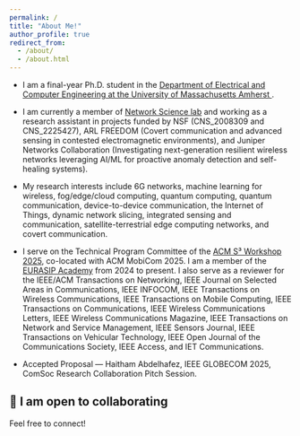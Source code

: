 ```yaml
---
permalink: /
title: "About Me!"
author_profile: true
redirect_from: 
  - /about/
  - /about.html
---
```


- I am a final-year Ph.D. student in the [Department of Electrical and Computer Engineering at the University of Massachusetts Amherst
](https://www.umass.edu/engineering/electrical-and-computer-engineering).

- I am currently a member of [Network Science lab](https://websites.umass.edu/blorenzo/research/) and working as a research assistant in projects funded by NSF (CNS_2008309 and CNS_2225427), ARL FREEDOM (Covert communication and advanced sensing in contested electromagnetic environments), and Juniper Networks Collaboration (Investigating next-generation resilient wireless networks leveraging AI/ML for proactive anomaly detection and self-healing systems).


- My research interests include 6G networks, machine learning for wireless, fog/edge/cloud computing, quantum computing, quantum communication, device-to-device communication, the Internet of Things, dynamic network slicing, integrated sensing and communication, satellite-terrestrial edge computing networks, and covert communication.

- I serve on the Technical Program Committee of the [ACM S³ Workshop 2025](https://s3.witechlab.com/#), co-located with ACM MobiCom 2025. I am a member of the [EURASIP Academy](https://academy.eurasip.org/academy-members) from 2024 to present. I also serve as a reviewer for the IEEE/ACM Transactions on Networking, IEEE Journal on Selected Areas in Communications, IEEE INFOCOM, IEEE Transactions on Wireless Communications, IEEE Transactions on Mobile Computing, IEEE Transactions on Communications, IEEE Wireless Communications Letters, IEEE Wireless Communications Magazine, IEEE Transactions on Network and Service Management, IEEE Sensors Journal, IEEE Transactions on Vehicular Technology, IEEE Open Journal of the Communications Society, IEEE Access, and IET Communications.

- Accepted Proposal — Haitham Abdelhafez, IEEE GLOBECOM 2025, ComSoc Research Collaboration Pitch Session.

## 🤝 I am open to collaborating  
Feel free to connect!

